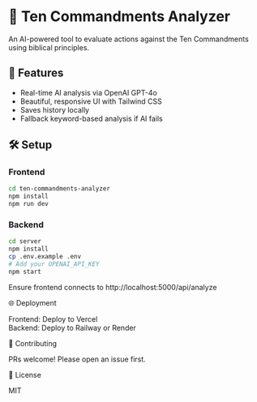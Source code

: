 # 📖 Ten Commandments Analyzer

An AI-powered tool to evaluate actions against the Ten Commandments using biblical principles.

## 🚀 Features

- Real-time AI analysis via OpenAI GPT-4o
- Beautiful, responsive UI with Tailwind CSS
- Saves history locally
- Fallback keyword-based analysis if AI fails

## 🛠️ Setup

### Frontend

```bash
cd ten-commandments-analyzer
npm install
npm run dev
```

### Backend

```bash
cd server
npm install
cp .env.example .env
# Add your OPENAI_API_KEY
npm start
```

Ensure frontend connects to http://localhost:5000/api/analyze

🌐 Deployment

Frontend: Deploy to Vercel  
Backend: Deploy to Railway or Render  

🤝 Contributing

PRs welcome! Please open an issue first.

📄 License

MIT